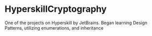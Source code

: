 # HyperskillCryptography
One of the projects on Hyperskill by JetBrains. Began learning Design Patterns, utilizing enumerations, and inheritance
